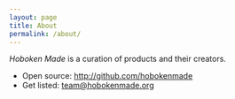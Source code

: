 ```yaml
---
layout: page
title: About
permalink: /about/
---
```

*Hoboken Made* is a curation of products and their creators.

* Open source: <http://github.com/hobokenmade>
* Get listed: <team@hobokenmade.org>
